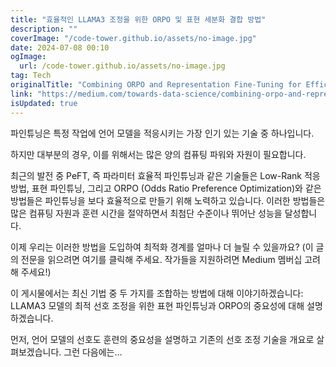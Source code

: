 ```yaml
---
title: "효율적인 LLAMA3 조정을 위한 ORPO 및 표현 세분화 결합 방법"
description: ""
coverImage: "/code-tower.github.io/assets/no-image.jpg"
date: 2024-07-08 00:10
ogImage:
  url: /code-tower.github.io/assets/no-image.jpg
tag: Tech
originalTitle: "Combining ORPO and Representation Fine-Tuning for Efficient LLAMA3 Alignment"
link: "https://medium.com/towards-data-science/combining-orpo-and-representation-fine-tuning-for-efficient-llama3-alignment-77f6a2e3af8c"
isUpdated: true
---
```


파인튜닝은 특정 작업에 언어 모델을 적응시키는 가장 인기 있는 기술 중 하나입니다.

하지만 대부분의 경우, 이를 위해서는 많은 양의 컴퓨팅 파워와 자원이 필요합니다.

최근의 발전 중 PeFT, 즉 파라미터 효율적 파인튜닝과 같은 기술들은 Low-Rank 적응 방법, 표현 파인튜닝, 그리고 ORPO (Odds Ratio Preference Optimization)와 같은 방법들은 파인튜닝을 보다 효율적으로 만들기 위해 노력하고 있습니다. 이러한 방법들은 많은 컴퓨팅 자원과 훈련 시간을 절약하면서 최첨단 수준이나 뛰어난 성능을 달성합니다.

이제 우리는 이러한 방법을 도입하여 최적화 경계를 얼마나 더 늘릴 수 있을까요? (이 글의 전문을 읽으려면 여기를 클릭해 주세요. 작가들을 지원하려면 Medium 멤버십 고려해 주세요!)

<div class="content-ad"></div>

이 게시물에서는 최신 기법 중 두 가지를 조합하는 방법에 대해 이야기하겠습니다: LLAMA3 모델의 최적 선호 조정을 위한 표현 파인튜닝과 ORPO의 중요성에 대해 설명하겠습니다.

먼저, 언어 모델의 선호도 훈련의 중요성을 설명하고 기존의 선호 조정 기술을 개요로 살펴보겠습니다. 그런 다음에는…
